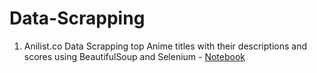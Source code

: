 # Data-Scrapping
1. Anilist.co Data Scrapping top Anime titles with their descriptions and scores using BeautifulSoup and Selenium - [Notebook](https://github.com/caprolaliac/Data-Scrapping/blob/main/Data%20Scrapping%20Anilist%20se.ipynb)
